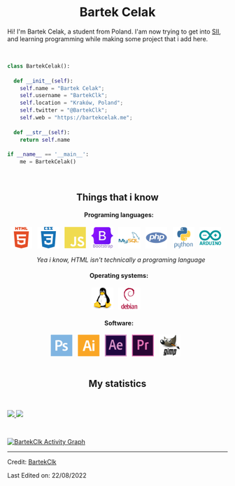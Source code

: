 
<h1 align="center">
  <b>Bartek Celak</b>
</h1>

Hi! I'm Bartek Celak, a student from Poland. I'am now trying to get into <a href="https://pl.wikipedia.org/wiki/Sii_Polska">SII</a>, 
and learning programming while making some project that i add here.

<br>

```python
class BartekCelak():
    
  def __init__(self):
    self.name = "Bartek Celak";
    self.username = "BartekClk";
    self.location = "Kraków, Poland";
    self.twitter = "@BartekClk";
    self.web = "https://bartekcelak.me";
  
  def __str__(self):
    return self.name

if __name__ == '__main__':
    me = BartekCelak()
```

<p>
<br>
<div align="center">
  <h2 align="center">Things that i know</h2>
  
  <h4>&nbsp;&nbsp;Programing languages:</h4>
  <img src="https://github.com/devicons/devicon/blob/master/icons/html5/html5-plain-wordmark.svg" title="HTML" alt="HTML" width="50" height="50"/>&nbsp;&nbsp;
  <img src="https://github.com/devicons/devicon/blob/master/icons/css3/css3-plain-wordmark.svg" title="CSS" alt="CSS" width="50" height="50"/>&nbsp;&nbsp;
  <img src="https://github.com/devicons/devicon/blob/master/icons/javascript/javascript-plain.svg" title="JavaScript" alt="JavaScript" width="50" height="50"/>&nbsp;&nbsp;
  <img src="https://github.com/devicons/devicon/blob/master/icons/bootstrap/bootstrap-original-wordmark.svg" title="Bootstrap" alt="Bootstrap" width="50" height="50"/>&nbsp;&nbsp;
  <img src="https://github.com/devicons/devicon/blob/master/icons/mysql/mysql-original-wordmark.svg" title="MySQL" alt="MySQL" width="50" height="50"/>&nbsp;&nbsp;
  <img src="https://github.com/devicons/devicon/blob/master/icons/php/php-plain.svg" title="php" alt="php" width="50" height="50"/>&nbsp;&nbsp;
  <img src="https://github.com/devicons/devicon/blob/master/icons/python/python-original-wordmark.svg" title="Python" alt="Python" width="50" height="50"/>&nbsp;&nbsp;
  <img src="https://github.com/devicons/devicon/blob/master/icons/arduino/arduino-original-wordmark.svg" title="Arduino" alt="Ardunio" width="50" height="50"/>&nbsp;&nbsp;
  <p>&nbsp;&nbsp;&nbsp;&nbsp;<i>Yea i know, HTML isn't technically a programing language</i></p>
  
  <h4>&nbsp;&nbsp;Operating systems:</h4>
  <img src="https://github.com/devicons/devicon/blob/master/icons/linux/linux-original.svg" title="Linux" alt="Linux" width="50" height="50"/>&nbsp;&nbsp;
  <img src="https://github.com/devicons/devicon/blob/master/icons/debian/debian-plain-wordmark.svg" title="Debian" alt="Debian" width="50" height="50"/>&nbsp;&nbsp;
  
  <h4>&nbsp;&nbsp;Software:</h4>
  <img src="https://github.com/devicons/devicon/blob/master/icons/photoshop/photoshop-plain.svg" title="Photoshop" alt="Photoshop" width="50" height="50"/>&nbsp;&nbsp;
  <img src="https://github.com/devicons/devicon/blob/master/icons/illustrator/illustrator-plain.svg" title="Illustrator" alt="Illustrator" width="50" height="50"/>&nbsp;&nbsp;
  <img src="https://github.com/devicons/devicon/blob/master/icons/aftereffects/aftereffects-original.svg" title="After Effects" alt="After Effects" width="50" height="50"/>&nbsp;&nbsp;
  <img src="https://github.com/devicons/devicon/blob/master/icons/premierepro/premierepro-original.svg" title="Premiere Pro" alt="Premiere Pro" width="50" height="50"/>&nbsp;&nbsp;
  <img src="https://github.com/devicons/devicon/blob/master/icons/gimp/gimp-original-wordmark.svg" title="gimp" alt="gimp" width="50" height="50"/>&nbsp;&nbsp;
  
</div>
<br>
</p>


<h2 align="center">My statistics</h2>

<br/>
<p align="left">
  <a href="https://github.com/BartekClk">
  <img width="49.5%" src="https://github-readme-stats.vercel.app/api?username=BartekClk&show_icons=true&theme=gruvbox&hide_border=true" />
    <img width="49.5%" src="https://github-readme-streak-stats.herokuapp.com/?user=BartekClk&theme=gruvbox&hide_border=true" />
  </a>
</p>
<br>

[![BartekClk Activity Graph](https://activity-graph.herokuapp.com/graph?username=BartekClk&custom_title=Bartek%20Celak%20Contribution%20Graph&theme=gruvbox&bg_color=282828&hide_border=true&line=d1a01f&point=c58545)](https://github.com/BartekClk)

------

Credit: [BartekClk](https://github.com/BartekClk)

Last Edited on: 22/08/2022
